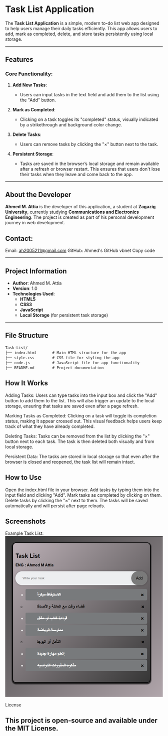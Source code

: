 # Task List Application

The **Task List Application** is a simple, modern to-do list web app designed to help users manage their daily tasks efficiently. This app allows users to add, mark as completed, delete, and store tasks persistently using local storage.

---

## Features

### Core Functionality:
1. **Add New Tasks**:  
   - Users can input tasks in the text field and add them to the list using the "Add" button.
   
2. **Mark as Completed**:  
   - Clicking on a task toggles its "completed" status, visually indicated by a strikethrough and background color change.

3. **Delete Tasks**:  
   - Users can remove tasks by clicking the "×" button next to the task.

4. **Persistent Storage**:  
   - Tasks are saved in the browser’s local storage and remain available after a refresh or browser restart. This ensures that users don't lose their tasks when they leave and come back to the app.

---

## About the Developer

**Ahmed M. Attia** is the developer of this application, a student at **Zagazig University**, currently studying **Communications and Electronics Engineering**. The project is created as part of his personal development journey in web development.
## Contact:
Email: ah2005211@gmail.com
GitHub: Ahmed's GitHub
vbnet
Copy code

---

## Project Information

- **Author**: Ahmed M. Attia
- **Version**: 1.0
- **Technologies Used**:  
   - **HTML5**  
   - **CSS3**  
   - **JavaScript**  
   - **Local Storage** (for persistent task storage)

---

## File Structure

```plaintext
Task-List/
├── index.html       # Main HTML structure for the app
├── style.css        # CSS file for styling the app
├── code.js          # JavaScript file for app functionality
├── README.md        # Project documentation
```

## How It Works
Adding Tasks:
Users can type tasks into the input box and click the "Add" button to add them to the list. This will also trigger an update to the local storage, ensuring that tasks are saved even after a page refresh.

Marking Tasks as Completed:
Clicking on a task will toggle its completion status, making it appear crossed out. This visual feedback helps users keep track of what they have already completed.

Deleting Tasks:
Tasks can be removed from the list by clicking the "×" button next to each task. The task is then deleted both visually and from local storage.

Persistent Data:
The tasks are stored in local storage so that even after the browser is closed and reopened, the task list will remain intact.

## How to Use
Open the index.html file in your browser.
Add tasks by typing them into the input field and clicking "Add".
Mark tasks as completed by clicking on them.
Delete tasks by clicking the "×" next to them.
The tasks will be saved automatically and will persist after page reloads.
## Screenshots

Example Task List: ![Task List Screenshot](https://github.com/Ahm3d0x/Task-List-Application--js--css--html/blob/main/image.png)

License
## This project is open-source and available under the MIT License.



